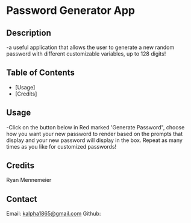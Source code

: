 # Password Generator App

## Description
-a useful application that allows the user to generate a new random password with different customizable variables, up to 128 digits!

## Table of Contents

- [Usage]
- [Credits]

## Usage

-Click on the button below in Red marked 'Generate Password", choose how you want your new password to render based on the prompts that display and your new password will display in the box.  Repeat as many times as you like for customized passwords!  


## Credits
Ryan Mennemeier

## Contact
Email: kalpha1865@gmail.com
Github: 
